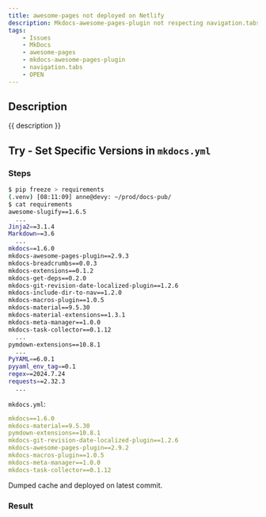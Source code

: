 ```yaml
---
title: awesome-pages not deployed on Netlify
description: Mkdocs-awesome-pages-plugin not respecting navigation.tabs on Netlify
tags:
    - Issues
    - MkDocs
    - awesome-pages
    - mkdocs-awesome-pages-plugin
    - navigation.tabs
    - OPEN
---
```


## Description

{{ description }}

## Try - Set Specific Versions in `mkdocs.yml`

### Steps

```bash
$ pip freeze > requirements
(.venv) [08:11:09] anne@devy: ~/prod/docs-pub/
$ cat requirements
awesome-slugify==1.6.5
  ...
Jinja2==3.1.4
Markdown==3.6
  ...
mkdocs==1.6.0
mkdocs-awesome-pages-plugin==2.9.3
mkdocs-breadcrumbs==0.0.3
mkdocs-extensions==0.1.2
mkdocs-get-deps==0.2.0
mkdocs-git-revision-date-localized-plugin==1.2.6
mkdocs-include-dir-to-nav==1.2.0
mkdocs-macros-plugin==1.0.5
mkdocs-material==9.5.30
mkdocs-material-extensions==1.3.1
mkdocs-meta-manager==1.0.0
mkdocs-task-collector==0.1.12
  ...
pymdown-extensions==10.8.1
  ...
PyYAML==6.0.1
pyyaml_env_tag==0.1
regex==2024.7.24
requests==2.32.3
  ...
```

`mkdocs.yml`:

```yml
mkdocs==1.6.0
mkdocs-material==9.5.30
pymdown-extensions==10.8.1
mkdocs-git-revision-date-localized-plugin==1.2.6
mkdocs-awesome-pages-plugin==2.9.2
mkdocs-macros-plugin==1.0.5
mkdocs-meta-manager==1.0.0
mkdocs-task-collector==0.1.12
```

Dumped cache and deployed on latest commit.
### Result
